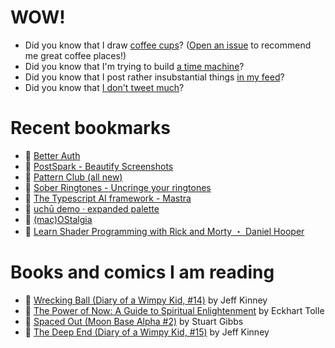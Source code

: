 # WOW!

- Did you know that I draw [coffee cups](https://papercups.mamuso.net/)? ([Open an issue](https://github.com/mamuso/papercups/issues) to recommend me great coffee places!)
- Did you know that I'm trying to build [a time machine](https://github.com/mamuso/fluxcapacitor)?
- Did you know that I post rather insubstantial things [in my feed](https://feed.mamuso.net/)?
- Did you know that [I don't tweet much](https://twitter.com/mamuso)?

# Recent bookmarks

- 👀 [Better Auth](https://www.better-auth.com/)
- 👀 [PostSpark - Beautify Screenshots](https://postspark.app/)
- 👀 [Pattern Club (all new)](https://patternclub.io/)
- 👀 [Sober Ringtones - Uncringe your ringtones](https://sober-ringtones.wize.io/)
- 👀 [The Typescript AI framework - Mastra](https://mastra.ai/)
- 👀 [uchū demo · expanded palette](https://uchu.style/)
- 👀 [(mac)OStalgia](https://swallowmygraphicdesign.com/project/macostalgia)
- 👀 [Learn Shader Programming with Rick and Morty ・ Daniel Hooper](https://danielchasehooper.com/posts/code-animated-rick/)


# Books and comics I am reading

- 📘 [Wrecking Ball (Diary of a Wimpy Kid, #14)](https://www.goodreads.com/book/show/44091234) by Jeff Kinney
- 📘 [The Power of Now: A Guide to Spiritual Enlightenment](https://www.goodreads.com/book/show/6512869) by Eckhart Tolle
- 📘 [Spaced Out (Moon Base Alpha #2)](https://www.goodreads.com/book/show/26022750) by Stuart Gibbs
- 📘 [The Deep End (Diary of a Wimpy Kid, #15)](https://www.goodreads.com/book/show/51468119) by Jeff Kinney


